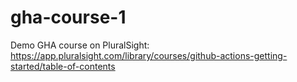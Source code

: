 # gha-course-1
Demo GHA course on PluralSight: https://app.pluralsight.com/library/courses/github-actions-getting-started/table-of-contents
